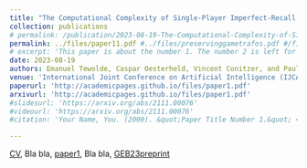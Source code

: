 ```yaml
---
title: "The Computational Complexity of Single-Player Imperfect-Recall Games"
collection: publications
# permalink: /publication/2023-08-19-The-Computational-Complexity-of-Single-Player-Imperfect-Recall-Games
permalink: ../files/paper11.pdf #../files/preservinggametrafos.pdf #/files/paper1.pdf 
# excerpt: 'This paper is about the number 1. The number 2 is left for future work.'
date: 2023-08-19
authors: Emanuel Tewolde, Caspar Oesterheld, Vincent Conitzer, and Paul W. Goldberg
venue: 'International Joint Conference on Artificial Intelligence (IJCAI) 2023'
paperurl: 'http://academicpages.github.io/files/paper1.pdf'
arxivurl: 'http://academicpages.github.io/files/paper1.pdf'
#slidesurl: 'https://arxiv.org/abs/2111.00076'
#videourl: 'https://arxiv.org/abs/2111.00076'
#citation: 'Your Name, You. (2009). &quot;Paper Title Number 1.&quot; <i>Journal 1</i>. 1(1).'

---
```


<a href=" ../files/CV_Emanuel_Tewolde_26_04_23.pdf " target="_blank"  rel="noopener noreferrer">CV</a>, Bla bla, <a href=" ../files/paper1.pdf " target="_blank"  rel="noopener noreferrer">paper1</a>, Bla bla, <a href=" ../files/preservinggametrafos.pdf " target="_blank"  rel="noopener noreferrer">GEB23preprint</a>